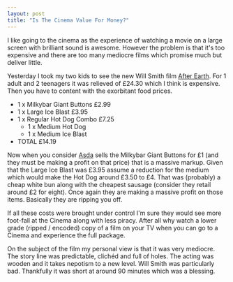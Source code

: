 ```yaml
---
layout: post
title: "Is The Cinema Value For Money?"
---
```


I like going to the cinema as the experience of watching a movie on a large screen with brilliant sound is awesome. However the problem is that it's too 
expensive and there are too many mediocre films which promise much but deliver little.

Yesterday I took my two kids to see the new Will Smith film [After Earth](http://www.afterearth.com). For 1 adult and 2 teenagers it was relieved of 
£24.30 which I think is expensive. Then you have to content with the exorbitant food prices.

* 1 x Milkybar Giant Buttons £2.99
* 1 x Large Ice Blast £3.95
* 1 x Regular Hot Dog Combo £7.25
    * 1 x Medium Hot Dog
	* 1 x Medium Ice Blast
* TOTAL £14.19

Now when you consider [Asda](http://www.asda.com) sells the Milkybar Giant Buttons for £1 (and they must be making a profit on that price) that is a massive 
markup. Given that the Large Ice Blast was £3.95 assume a reduction for the medium which would make the Hot Dog around £3.50 to £4. That was (probably) 
a cheap white bun along with the cheapest sausage (consider they retail around £2 for eight). Once again they are making a massive profit on those items. 
Basically they are ripping you off.

If all these costs were brought under control I'm sure they would see more foot-fall at the Cinema along with less piracy. After all why watch a lower 
grade (ripped / encoded) copy of a film on your TV when you can go to a Cinema and experience the full package.

On the subject of the film my personal view is that it was very mediocre. The story line was predictable, clichéd and full of holes. The acting was 
wooden and it takes nepotism to a new level. Will Smith was particularly bad. Thankfully it was short at around 90 minutes which was a blessing.